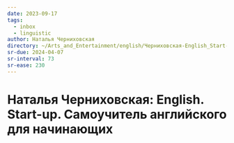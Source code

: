 ```yaml
---
date: 2023-09-17
tags:
  - inbox
  - linguistic
author: Наталья Черниховская
directory: ~/Arts_and_Entertainment/english/Черниховская-English_Start-up/
sr-due: 2024-04-07
sr-interval: 73
sr-ease: 230
---
```


# Наталья Черниховская: English. Start-up. Самоучитель английского для начинающих



